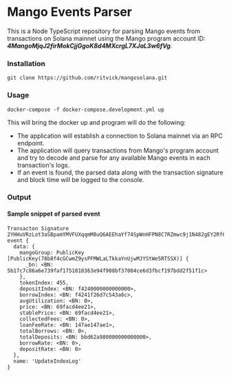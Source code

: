 # Mango Events Parser

This is a Node TypeScript repository for parsing Mango events from transactions on Solana mainnet using the Mango program account ID: **_4MangoMjqJ2firMokCjjGgoK8d4MXcrgL7XJaL3w6fVg_**.

### Installation

    git clone https://github.com/ritvick/mangosolana.git

### Usage

    docker-compose -f docker-compose.development.yml up

This will bring the docker up and program will do the following:

- The application will establish a connection to Solana mainnet via an RPC endpoint.
- The application will query transactions from Mango's program account and try to decode and parse for any available Mango events in each transaction's logs.
- If an event is found, the parsed data along with the transaction signature and block time will be logged to the console.

### Output

#### Sample snippet of parsed event

    Transacton Signature 2YHHuVRzLot3aSBpamYMVFUXqqmM8uQ6AEEhaYf74SpWnHFPN8C7RZmwc9j1N482gEY2Rf6J1qQ4Gmz5ywPacF2E
    event {
      data: {
        mangoGroup: PublicKey [PublicKey(78b8f4cGCwmZ9ysPFMWLaLTkkaYnUjwMJYStWe5RTSSX)] {
          _bn: <BN: 5b17c7c86a6e739faf1751818363e94f908bf37004ce6d3fbcf197bdd2f51f1c>
        },
        tokenIndex: 455,
        depositIndex: <BN: f4240000000000000>,
        borrowIndex: <BN: f4241f26d7c543a6c>,
        avgUtilization: <BN: 0>,
        price: <BN: 69facd4ee21>,
        stablePrice: <BN: 69facd4ee21>,
        collectedFees: <BN: 0>,
        loanFeeRate: <BN: 147ae147ae1>,
        totalBorrows: <BN: 0>,
        totalDeposits: <BN: bbd62a980000000000000>,
        borrowRate: <BN: 0>,
        depositRate: <BN: 0>
      },
      name: 'UpdateIndexLog'
    }
